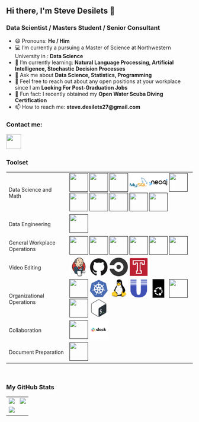 ## Hi there, I'm Steve Desilets 👋

### Data Scientist / Masters Student / Senior Consultant

- 😄 Pronouns: __He / Him__
- 💻 I’m currently a pursuing a Master of Science at Northwestern University in : __Data Science__
- 📕 I’m currently learning: __Natural Language Processing, Artificial Intelligence, Stochastic Decision Processes__
- 💬 Ask me about __Data Science, Statistics, Programming__
- 🏢 Feel free to reach out about any open positions at your workplace since I am __Looking For Post-Graduation Jobs__
- 🐠 Fun fact: I recently obtained my __Open Water Scuba Diving Certification__
- 📫 How to reach me: __steve.desilets27@gmail.com__

### Contact me:

<a href="https://www.linkedin.com/in/steve-desilets-424823a3/"><img src="https://www.vectorlogo.zone/logos/linkedin/linkedin-icon.svg" width="40" height="40"/></a>

### Toolset

<table>
    <tr>
        <td>Data Science and Math</td>
        <td>
            <a href=""><img src="https://www.vectorlogo.zone/logos/elastic/elastic-ar21.svg" width="50" height="50"/></a>   
            <a href=""><img src="https://mb.cision.com/Public/9602/2082588/92474d4054bf3d17_800x800ar.png" width="50" height="50"/></a>   
            <a href=""><img src="https://upload.wikimedia.org/wikipedia/commons/3/30/Maple_2015_logo.svg" width="50" height="50"/></a>
            <a href=""><img src="https://github.com/devicons/devicon/blob/v2.13.0/icons/mysql/mysql-original-wordmark.svg" width="50" height="50"/></a>
            <a href=""><img src="https://github.com/devicons/devicon/blob/v2.13.0/icons/neo4j/neo4j-original-wordmark.svg" width="50" height="50"/></a>
            <a href=""><img src="https://www.vectorlogo.zone/logos/postgresql/postgresql-vertical.svg" width="50" height="50"/></a>   
            <a href=""><img src="https://www.vectorlogo.zone/logos/python/python-vertical.svg" width="50" height="50"/></a>
            <a href=""><img src="https://www.vectorlogo.zone/logos/r-project/r-project-icon.svg" width="50" height="50"/></a>   
            <a href=""><img src="https://www.vectorlogo.zone/logos/sas/sas-ar21.svg" width="50" height="50"/></a> 
            <a href=""><img src="https://upload.wikimedia.org/wikipedia/commons/3/38/SQLite370.svg" width="50" height="50"/></a> 
            <a href=""><img src="https://upload.wikimedia.org/wikipedia/commons/5/5c/Stata_Logo.svg" width="50" height="50"/></a>           
        </td>
    </tr>
    <tr>
        <td>Data Engineering</td>
        <td>
            <a href=""><img src="https://www.vectorlogo.zone/logos/golang/golang-official.svg" width="50" height="50"/></a>        
        </td>
    </tr>
    <tr>
        <td>General Workplace Operations</td>
        <td>
            <a href=""><img src="https://www.vectorlogo.zone/logos/adobe_acrobat/adobe_acrobat-ar21.svg" width="50" height="50"/></a>
            <a href=""><img src="https://www.excel-svgrepo-com.svg" width="50" height="50"/></a>
            <a href=""><img src="https://www.vectorlogo.zone/logos/amazon_ecs/amazon_ecs-icon.svg" width="50" height="50"/></a>
            <a href=""><img src="https://www.vectorlogo.zone/logos/amazon_elasticcontainer/amazon_elasticcontainer-icon.svg" width="50" height="50"/></a>
            <a href=""><img src="https://www.vectorlogo.zone/logos/amazon_cloudwatch/amazon_cloudwatch-icon.svg" width="50" height="50"/></a>
            <a href=""><img src="https://www.vectorlogo.zone/logos/serverless/serverless-icon.svg" width="50" height="50"/></a>
        </td>
    </tr>
    <tr>
        <td>Video Editing</td>
        <td>
            <a href=""><img src="https://github.com/devicons/devicon/blob/v2.13.0/icons/jenkins/jenkins-original.svg" width="50" height="50"/></a>
            <a href=""><img src="https://github.com/devicons/devicon/blob/v2.13.0/icons/github/github-original.svg" width="50" height="50"/></a>
            <a href=""><img src="https://github.com/devicons/devicon/blob/v2.13.0/icons/circleci/circleci-plain.svg" width="50" height="50"/></a>
            <a href=""><img src="https://github.com/devicons/devicon/blob/v2.13.0/icons/travis/travis-plain.svg" width="50" height="50"/></a>
        </td>
    </tr>
    <tr>
        <td>Organizational Operations</td>
        <td>
            <a href=""><img src="https://www.vectorlogo.zone/logos/servicenow/servicenow-ar21.svg" width="50" height="50"/></a>
            <a href=""><img src="https://github.com/devicons/devicon/blob/v2.13.0/icons/kubernetes/kubernetes-plain.svg" width="50" height="50"/></a>
            <a href=""><img src="https://github.com/devicons/devicon/blob/v2.13.0/icons/linux/linux-original.svg" width="50" height="50"/></a>
            <a href=""><img src="https://github.com/devicons/devicon/blob/v2.13.0/icons/unix/unix-original.svg" width="50" height="50"/></a>
            <a href=""><img src="https://github.com/devicons/devicon/blob/v2.13.0/icons/ubuntu/ubuntu-plain.svg" width="50" height="50"/></a>
            <a href=""><img src="https://www.vectorlogo.zone/logos/servicenow/servicenow-icon.svg" width="50" height="50"/></a>
            <a href=""><img src="https://www.vectorlogo.zone/logos/pagerduty/pagerduty-icon.svg" width="50" height="50"/></a>
            <a href=""><img src="https://github.com/devicons/devicon/blob/v2.13.0/icons/bash/bash-original.svg" width="50" height="50"/></a>            
        </td>
    </tr>
    <tr>
        <td>Collaboration</td>
        <td>
            <a href=""><img src="https://www.vectorlogo.zone/logos/github/github-ar21.svg" width="50" height="50"/></a>
            <a href=""><img src="https://github.com/devicons/devicon/blob/v2.13.0/icons/slack/slack-original-wordmark.svg" width="50" height="50"/></a>      
        </td>
    </tr>
    <tr>
        <td>Document Preparation</td>
        <td>
            <a href=""><img src="https://upload.wikimedia.org/wikipedia/commons/9/92/LaTeX_logo.svg" width="50" height="50"/></a>
        </td>
    </tr>
</table>


<br/>

### My GitHub Stats

<table>
    <tr>
        <td>
            <img src="https://github-profile-trophy.vercel.app/?username=Steve-Desilets&row=3&column=4&no-bg=true"/>
        </td>
        <td>
            <img src="https://github-readme-streak-stats.herokuapp.com/?user=Steve-Desilets"/>
        </td> 
    </tr>
    <tr>
        <td>
            <img src="https://github-readme-stats.vercel.app/api?username=Steve-Desilets&count_private=true&show_icons=true&theme=tokyonight"/>
        </td>
    </tr>
</table>



<!--
**Steve-Desilets/Steve-Desilets** is a ✨ _special_ ✨ repository because its `README.md` (this file) appears on your GitHub profile.

Here are some ideas to get you started:

- 🔭 I’m currently working on ...
- 🌱 I’m currently learning ...
- 👯 I’m looking to collaborate on ...
- 🤔 I’m looking for help with ...
- 💬 Ask me about ...
- 📫 How to reach me: ...
- 😄 Pronouns: ...
- ⚡ Fun fact: ...
-->

